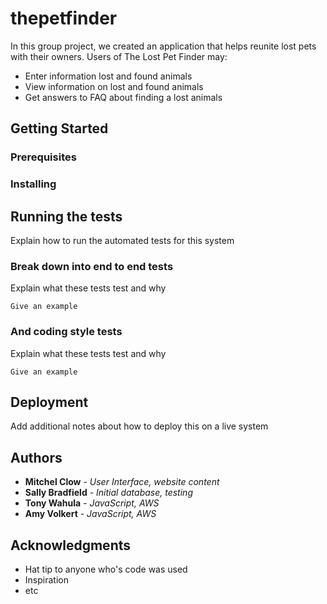 # thepetfinder

In this group project, we created an application that helps reunite lost pets with their owners. Users of The Lost Pet Finder may:

* Enter information lost and found animals
* View information on lost and found animals
* Get answers to FAQ about finding a lost animals

## Getting Started


### Prerequisites



### Installing


## Running the tests

Explain how to run the automated tests for this system

### Break down into end to end tests

Explain what these tests test and why

```
Give an example
```

### And coding style tests

Explain what these tests test and why

```
Give an example
```

## Deployment

Add additional notes about how to deploy this on a live system

## Authors

* **Mitchel Clow** - *User Interface, website content*
* **Sally Bradfield** - *Initial database, testing*
* **Tony Wahula** - *JavaScript, AWS*
* **Amy Volkert** - *JavaScript, AWS*

## Acknowledgments

* Hat tip to anyone who's code was used
* Inspiration
* etc
